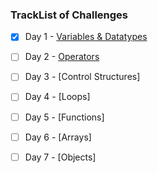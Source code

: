 ### TrackList of Challenges

- [x] Day 1 - [Variables & Datatypes](https://github.com/kpathe/chaicode-30-days/tree/main/1%20-%20Variables%20and%20Datatypes)
- [ ] Day 2 - [Operators](https://github.com/kpathe/chaicode-30-days/tree/main/2%20-%20Operators)
- [ ] Day 3 - [Control Structures]
- [ ] Day 4 - [Loops]
- [ ] Day 5 - [Functions]
- [ ] Day 6 - [Arrays]
- [ ] Day 7 - [Objects]
      
